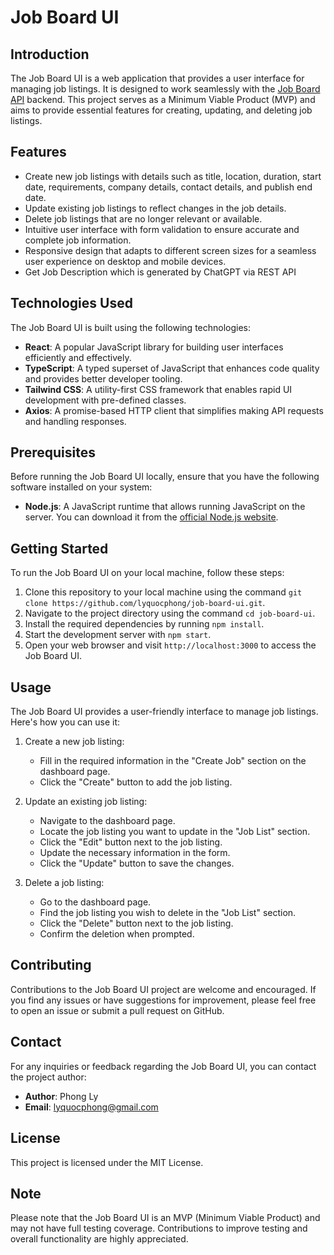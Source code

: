 # Job Board UI

## Introduction

The Job Board UI is a web application that provides a user interface for managing job listings. It is designed to work seamlessly with the [Job Board API](https://github.com/lyquocphong/job-board-api) backend. This project serves as a Minimum Viable Product (MVP) and aims to provide essential features for creating, updating, and deleting job listings.

## Features

- Create new job listings with details such as title, location, duration, start date, requirements, company details, contact details, and publish end date.
- Update existing job listings to reflect changes in the job details.
- Delete job listings that are no longer relevant or available.
- Intuitive user interface with form validation to ensure accurate and complete job information.
- Responsive design that adapts to different screen sizes for a seamless user experience on desktop and mobile devices.
- Get Job Description which is generated by ChatGPT via REST API

## Technologies Used

The Job Board UI is built using the following technologies:

- **React**: A popular JavaScript library for building user interfaces efficiently and effectively.
- **TypeScript**: A typed superset of JavaScript that enhances code quality and provides better developer tooling.
- **Tailwind CSS**: A utility-first CSS framework that enables rapid UI development with pre-defined classes.
- **Axios**: A promise-based HTTP client that simplifies making API requests and handling responses.

## Prerequisites

Before running the Job Board UI locally, ensure that you have the following software installed on your system:

- **Node.js**: A JavaScript runtime that allows running JavaScript on the server. You can download it from the [official Node.js website](https://nodejs.org).

## Getting Started

To run the Job Board UI on your local machine, follow these steps:

1. Clone this repository to your local machine using the command `git clone https://github.com/lyquocphong/job-board-ui.git`.
2. Navigate to the project directory using the command `cd job-board-ui`.
3. Install the required dependencies by running `npm install`.
4. Start the development server with `npm start`.
5. Open your web browser and visit `http://localhost:3000` to access the Job Board UI.

## Usage

The Job Board UI provides a user-friendly interface to manage job listings. Here's how you can use it:

1. Create a new job listing:
   - Fill in the required information in the "Create Job" section on the dashboard page.
   - Click the "Create" button to add the job listing.

2. Update an existing job listing:
   - Navigate to the dashboard page.
   - Locate the job listing you want to update in the "Job List" section.
   - Click the "Edit" button next to the job listing.
   - Update the necessary information in the form.
   - Click the "Update" button to save the changes.

3. Delete a job listing:
   - Go to the dashboard page.
   - Find the job listing you wish to delete in the "Job List" section.
   - Click the "Delete" button next to the job listing.
   - Confirm the deletion when prompted.

## Contributing

Contributions to the Job Board UI project are welcome and encouraged. If you find any issues or have suggestions for improvement, please feel free to open an issue or submit a pull request on GitHub.

## Contact

For any inquiries or feedback regarding the Job Board UI, you can contact the project author:

- **Author**: Phong Ly
- **Email**: lyquocphong@gmail.com

## License

This project is licensed under the MIT License.

## Note

Please note that the Job Board UI is an MVP (Minimum Viable Product) and may not have full testing coverage. Contributions to improve testing and overall functionality are highly appreciated.
